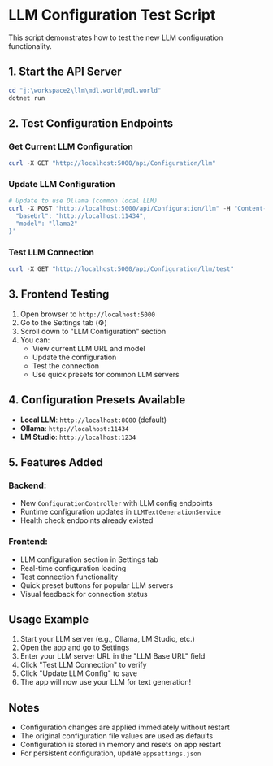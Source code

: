 # LLM Configuration Test Script

This script demonstrates how to test the new LLM configuration functionality.

## 1. Start the API Server

```powershell
cd "j:\workspace2\llm\mdl.world\mdl.world"
dotnet run
```

## 2. Test Configuration Endpoints

### Get Current LLM Configuration
```powershell
curl -X GET "http://localhost:5000/api/Configuration/llm"
```

### Update LLM Configuration
```powershell
# Update to use Ollama (common local LLM)
curl -X POST "http://localhost:5000/api/Configuration/llm" -H "Content-Type: application/json" -d '{
  "baseUrl": "http://localhost:11434",
  "model": "llama2"
}'
```

### Test LLM Connection
```powershell
curl -X GET "http://localhost:5000/api/Configuration/llm/test"
```

## 3. Frontend Testing

1. Open browser to `http://localhost:5000`
2. Go to the Settings tab (⚙️)
3. Scroll down to "LLM Configuration" section
4. You can:
   - View current LLM URL and model
   - Update the configuration
   - Test the connection
   - Use quick presets for common LLM servers

## 4. Configuration Presets Available

- **Local LLM**: `http://localhost:8080` (default)
- **Ollama**: `http://localhost:11434` 
- **LM Studio**: `http://localhost:1234`

## 5. Features Added

### Backend:
- New `ConfigurationController` with LLM config endpoints
- Runtime configuration updates in `LLMTextGenerationService`
- Health check endpoints already existed

### Frontend:
- LLM configuration section in Settings tab
- Real-time configuration loading
- Test connection functionality
- Quick preset buttons for popular LLM servers
- Visual feedback for connection status

## Usage Example

1. Start your LLM server (e.g., Ollama, LM Studio, etc.)
2. Open the app and go to Settings
3. Enter your LLM server URL in the "LLM Base URL" field
4. Click "Test LLM Connection" to verify
5. Click "Update LLM Config" to save
6. The app will now use your LLM for text generation!

## Notes

- Configuration changes are applied immediately without restart
- The original configuration file values are used as defaults
- Configuration is stored in memory and resets on app restart
- For persistent configuration, update `appsettings.json`
